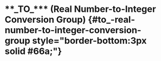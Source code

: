 # \*\*\_TO\_\*\*\* (Real Number-to-Integer Conversion Group) {#to_-real-number-to-integer-conversion-group style="border-bottom:3px solid #66a;"}
